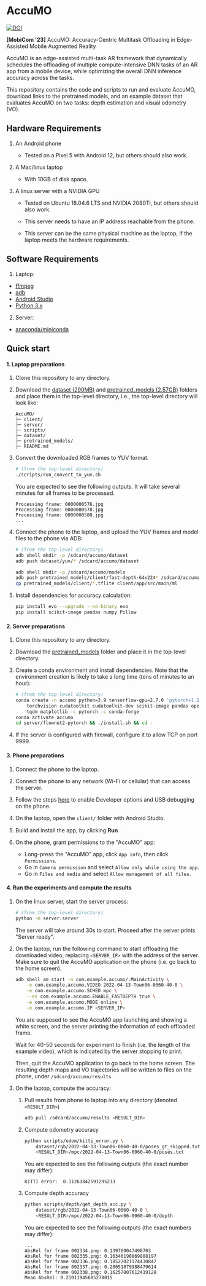 # AccuMO

[![DOI](https://zenodo.org/badge/DOI/10.5281/zenodo.8266421.svg)](https://doi.org/10.5281/zenodo.8266421)

**[MobiCom '23]** AccuMO: Accuracy-Centric Multitask Offloading in
Edge-Assisted Mobile Augmented Reality

AccuMO is an edge-assisted multi-task AR framework that dynamically schedules
the offloading of multiple compute-intensive DNN tasks of an AR app from a
mobile device, while optimizing the overall DNN inference accuracy across the
tasks.

This repository contains the code and scripts to run and evaluate AccuMO,
download links to the pretrained models, and an example dataset that evaluates
AccuMO on two tasks: depth estimation and visual odometry (VO).

## Hardware Requirements

1. An Android phone

    * Tested on a Pixel 5 with Android 12, but others should also work.

2. A Mac/linux laptop

    * With 10GB of disk space.

3. A linux server with a NVIDIA GPU

    * Tested on Ubuntu 18.04.6 LTS and NVIDIA 2080Ti, but others should also
      work.

    * This server needs to have an IP address reachable from the phone.

    * This server can be the same physical machine as the laptop, if the laptop
      meets the hardware requirements.

## Software Requirements

1. Laptop:
  * [ffmpeg](https://ffmpeg.org/download.html)
  * [adb](https://developer.android.com/tools/adb)
  * [Android Studio](https://developer.android.com/studio)
  * [Python 3.x](https://www.python.org/downloads/)

2. Server:
  * [anaconda/miniconda](https://docs.conda.io/projects/continuumio-conda/en/latest/user-guide/install/macos.html)

## Quick start

#### 1. Laptop preparations

1. Clone this repository to any directory.

2. Download the [dataset
   (290MB)](https://purdue0-my.sharepoint.com/:f:/g/personal/kong102_purdue_edu/Eq4yAepzaPZPsLJziTJ9PHQBqZ1sF62yp71Ay78Ob0VHjg)
   and [pretrained_models
   (2.57GB)](https://purdue0-my.sharepoint.com/:f:/g/personal/kong102_purdue_edu/EvA6FUl0HE1LvTMHQ5NR5rQBvlVYBMQXSCmY44pi5cXVQg?e=MpAhJD)
   folders and place them in the top-level directory, i.e., the top-level
   directory will look like:

    ```
    AccuMO/
    ├─ client/
    ├─ server/
    ├─ scripts/
    ├─ dataset/
    ├─ pretrained_models/
    ├─ README.md
    ```

3. Convert the downloaded RGB frames to YUV format.

    ```bash
    # (from the top-level directory)
    ./scripts/run_convert_to_yuv.sh
    ```

    You are expected to see the following outputs. It will take several minutes
    for all frames to be processed.

    ```
    Processing frame: 0000000576.jpg
    Processing frame: 0000000578.jpg
    Processing frame: 0000000580.jpg
    ...
    ```

4. Connect the phone to the laptop, and upload the YUV frames and model files to the phone via ADB:

    ```bash
    # (from the top-level directory)
    adb shell mkdir -p /sdcard/accumo/dataset
    adb push dataset/yuv/* /sdcard/accumo/dataset
    
    adb shell mkdir -p /sdcard/accumo/models
    adb push pretrained_models/client/fast-depth-64x224* /sdcard/accumo/models
    cp pretrained_models/client/*.tflite client/app/src/main/ml
    ```

5. Install dependencies for accuracy calculation:

   ```bash
   pip install evo --upgrade --no-binary evo
   pip install scikit-image pandas numpy Pillow
   ```

#### 2. Server preparations

1. Clone this repository to any directory.

2. Download the
   [pretrained_models](https://purdue0-my.sharepoint.com/:f:/g/personal/kong102_purdue_edu/EvA6FUl0HE1LvTMHQ5NR5rQBvlVYBMQXSCmY44pi5cXVQg?e=MpAhJD)
   folder and place it in the top-level directory.

3. Create a conda environment and install dependencies. Note that the
   environment creation is likely to take a long time (tens of minutes to an
   hour):

    ```bash
    # (from the top-level directory)
    conda create -n accumo python=3.9 tensorflow-gpu=2.7.0 'pytorch=1.11.0=*cuda*' \
        torchvision cudatoolkit cudatoolkit-dev scikit-image pandas opencv av \
        tqdm matplotlib -c pytorch -c conda-forge
    conda activate accumo
    cd server/flownet2-pytorch && ./install.sh && cd -
    ```

4. If the server is configured with firewall, configure it to allow TCP on port 9999.

#### 3. Phone preparations

1. Connect the phone to the laptop.

2. Connect the phone to any network (Wi-Fi or cellular) that can access the server.

3. Follow the steps
   [here](https://developer.android.com/studio/debug/dev-options#enable) to
   enable Developer options and USB debugging on the phone.

4. On the laptop, open the `client/` folder with Android Studio.

5. Build and install the app, by clicking **Run** <img
   src="https://developer.android.com/static/studio/images/buttons/toolbar-run.png"
   width="15">.

6. On the phone, grant permissions to the "AccuMO" app:
    * Long-press the "AccuMO" app, click `App info`, then click `Permissions`.
    * Go in `Camera permission` and select `Allow only while using the app`.
    * Go in `Files and media` and select `Allow management of all files`.


#### 4. Run the experiments and compute the results

1. On the linux server, start the server process:

    ```bash
    # (from the top-level directory)
    python -m server.server
    ```
    
    The server will take around 30s to start. Proceed after the server prints
    "Server ready".

2. On the laptop, run the following command to start offloading the downloaded
   video, replacing `<SERVER_IP>` with the address of the server. Make sure to
   quit the AccuMO application on the phone (i.e. go back to the home screen).

    ```bash
    adb shell am start -n com.example.accumo/.MainActivity \
        -e com.example.accumo.VIDEO 2022-04-13-Town06-0060-40-0 \
        -e com.example.accumo.SCHED mpc \
        --ez com.example.accumo.ENABLE_FASTDEPTH true \
        -e com.example.accumo.MODE online \
        -e com.example.accumo.IP <SERVER_IP>
    ```

    You are supposed to see the AccuMO app launching and showing a white
    screen, and the server printing the information of each offloaded frame.    

    Wait for 40-50 seconds for experiment to finish (i.e. the length of the
    example video), which is indicated by the server stopping to print.

    Then, quit the AccuMO application to go back to the home screen. The
    resulting depth maps and VO trajectories will be written to files on the
    phone, under `/sdcard/accumo/results`.

3.  On the laptop, compute the accuracy:

    1. Pull results from phone to laptop into any directory (denoted `<RESULT_DIR>`)

        ```bash
        adb pull /sdcard/accumo/results <RESULT_DIR>
        ```

    2. Compute odometry accuracy
        ```bash
        python scripts/odom/kitti_error.py \
            dataset/rgb/2022-04-13-Town06-0060-40-0/poses_gt_skipped.txt \
            <RESULT_DIR>/mpc/2022-04-13-Town06-0060-40-0/poses.txt
        ```

        You are expected to see the following outputs (the exact number may differ):

        ```
        KITTI error:  0.11263842591295233
        ```

    3. Compute depth accuracy
        ```bash
        python scripts/depth/get_depth_acc.py \
            dataset/rgb/2022-04-13-Town06-0060-40-0 \
            <RESULT_DIR>/mpc/2022-04-13-Town06-0060-40-0/depth
        ```

        You are expected to see the following outputs (the exact numbers may differ):

        ```
        ...
        AbsRel for frame 002334.png: 0.139769047498703
        AbsRel for frame 002335.png: 0.16346190869808197
        AbsRel for frame 002336.png: 0.18522021174430847
        AbsRel for frame 002337.png: 0.20051079988479614
        AbsRel for frame 002338.png: 0.16257807612419128
        Mean AbsRel: 0.21011945605278015
        ```
